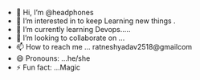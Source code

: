 - 👋 Hi, I’m @headphones
- 👀 I’m interested in to keep Learning new things .
- 🌱 I’m currently learning Devops.....
- 💞️ I’m looking to collaborate on ...
- 📫 How to reach me ... ratneshyadav2518@gmailcom
- 😄 Pronouns: ...he/she
- ⚡ Fun fact: ...Magic

<!---
RatneshYadav-JavaDeveloper/RatneshYadav-JavaDeveloper is a ✨ special ✨ repository because its `README.md` (this file) appears on your GitHub profile.
You can click the Preview link to take a look at your changes.
--->
